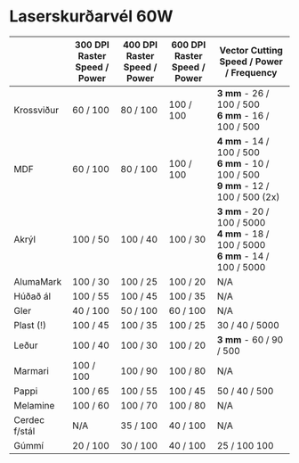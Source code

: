 # Laserskurðarvél 60W

|                   |   300 DPI Raster<br>Speed / Power | 400 DPI Raster<br>Speed / Power  | 600 DPI Raster <br>Speed / Power | Vector Cutting <br>Speed / Power / Frequency
|   ---             |   ---         |   ---             |   ---             |   ---
|   Krossviður      |   60 / 100    |   80 / 100        |   100 / 100       |   <b>3 mm</b> - 26 / 100 / 500<br><b>6 mm</b> - 16 / 100 / 500<br>
|   MDF             |   60 / 100    |   80 / 100        |   100 / 100       |   <b>4 mm</b> - 14 / 100 / 500<br><b>6 mm</b> - 10 / 100 / 500<br><b>9 mm</b> - 12 / 100 / 500 (2x)
|   Akrýl           |   100 / 50    |   100 / 40        |   100 / 30        |   <b>3 mm</b> - 20 / 100 / 5000<br><b>4 mm</b> - 18 / 100 / 5000<br><b>6 mm</b> - 14 / 100 / 5000<br>
|   AlumaMark       |   100 / 30    |   100 / 25        |   100 / 20        |   N/A
|   Húðað ál        |   100 / 55    |   100 / 45        |   100 / 35        |   N/A
|   Gler            |   40 / 100    |   50 / 100        |   60 / 100        |   N/A
|   Plast (!)       |   100 / 45    |   100 / 35        |   100 / 25        |   30 / 40 / 5000
|   Leður           |   100 / 40    |   100 / 30        |   100 / 20        |   <b>3 mm</b> - 60 / 90 / 500
|   Marmari         |   100 / 100   |   100 / 90        |   100 / 80        |   N/A
|   Pappi           |   100 / 65    |   100 / 55        |   100 / 45        |   50 / 40 / 500
|   Melamine        |   100 / 60    |   100 / 70        |   100 / 80        |   N/A
|   Cerdec f/stál   |   N/A         |   35 / 100        |   40 / 100        |   N/A
|   Gúmmí           |   20 / 100    |   30 / 100        |   40 / 100        |   25 / 100 100
